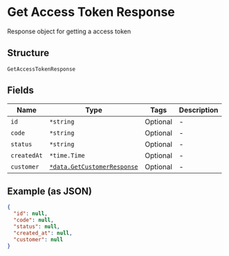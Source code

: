 
# Get Access Token Response

Response object for getting a access token

## Structure

`GetAccessTokenResponse`

## Fields

| Name | Type | Tags | Description |
|  --- | --- | --- | --- |
| `id` | `*string` | Optional | - |
| `code` | `*string` | Optional | - |
| `status` | `*string` | Optional | - |
| `createdAt` | `*time.Time` | Optional | - |
| `customer` | [`*data.GetCustomerResponse`](../../doc/models/get-customer-response.md) | Optional | - |

## Example (as JSON)

```json
{
  "id": null,
  "code": null,
  "status": null,
  "created_at": null,
  "customer": null
}
```

